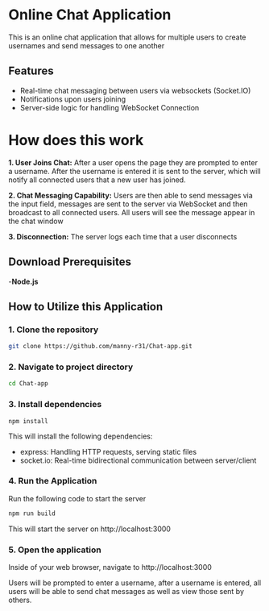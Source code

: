 # Online Chat Application

This is an online chat application that allows for multiple users to create usernames and send messages to one another

## Features

- Real-time chat messaging between users via websockets (Socket.IO)
- Notifications upon users joining
- Server-side logic for handling WebSocket Connection

# How does this work

**1. User Joins Chat:** After a user opens the page they are prompted to enter a username. After the username is entered it is sent to the server, which will notify all connected users that a new user has joined.

**2. Chat Messaging Capability:** Users are then able to send messages via the input field, messages are sent to the server via WebSocket and then broadcast to all connected users. All users will see the message appear in the chat window

**3. Disconnection:** The server logs each time that a user disconnects

## Download Prerequisites

-**Node.js**

## How to Utilize this Application

### 1. Clone the repository

```bash 
git clone https://github.com/manny-r31/Chat-app.git
```
### 2. Navigate to project directory

```bash 
cd Chat-app
```

### 3. Install dependencies

```
npm install
```

This will install the following dependencies:
- express: Handling HTTP requests, serving static files
- socket.io: Real-time bidirectional communication between server/client

### 4. Run the Application
Run the following code to start the server
```bash
npm run build
```

This will start the server on http://localhost:3000 

### 5. Open the application
Inside of your web browser, navigate to http://localhost:3000

Users will be prompted to enter a username, after a username is entered, all users will be able to send chat messages as well as view those sent by others.
